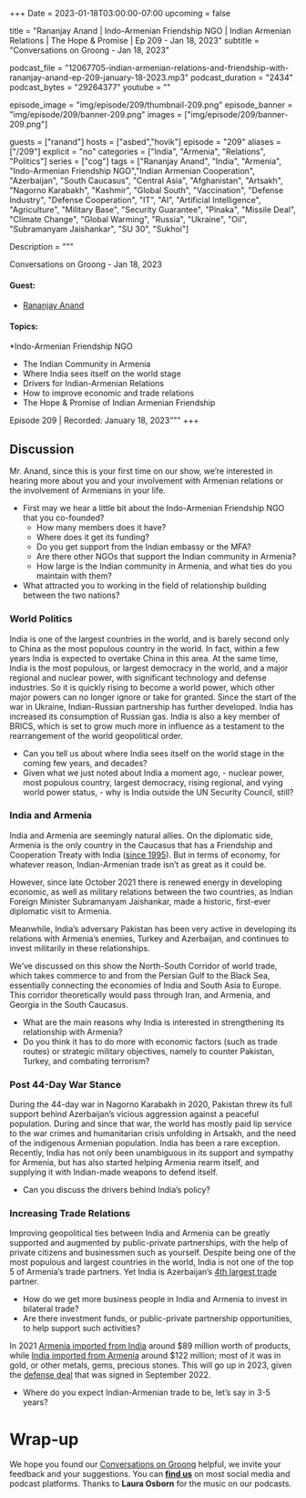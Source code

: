 +++
Date = 2023-01-18T03:00:00-07:00
upcoming = false

title = "Rananjay Anand | Indo-Armenian Friendship NGO | Indian Armenian Relations | The Hope & Promise | Ep 209 - Jan 18, 2023"
subtitle = "Conversations on Groong - Jan 18, 2023"

podcast_file = "12067705-indian-armenian-relations-and-friendship-with-rananjay-anand-ep-209-january-18-2023.mp3"
podcast_duration = "2434"
podcast_bytes = "29264377"
youtube = ""

episode_image = "img/episode/209/thumbnail-209.png"
episode_banner = "img/episode/209/banner-209.png"
images = ["img/episode/209/banner-209.png"]

guests = ["ranand"]
hosts = ["asbed","hovik"]
episode = "209"
aliases = ["/209"]
explicit = "no"
categories = ["India", "Armenia", "Relations", "Politics"]
series = ["cog"]
tags = ["Rananjay Anand", "India", "Armenia", "Indo-Armenian Friendship NGO","Indian Armenian Cooperation",  "Azerbaijan", "South Caucasus", "Central Asia", "Afghanistan", "Artsakh", "Nagorno Karabakh", "Kashmir", "Global South", "Vaccination", "Defense Industry", "Defense Cooperation", "IT", "AI", "Artificial Intelligence", "Agriculture", "Military Base", "Security Guarantee", "Pinaka", "Missile Deal", "Climate Change", "Global Warming", "Russia", "Ukraine", "Oil", "Subramanyam Jaishankar", "SU 30", "Sukhoi"]

Description = """

Conversations on Groong - Jan 18, 2023

#### Guest: 
* [Rananjay Anand](/guest/ranand)

#### Topics:
*Indo-Armenian Friendship NGO
* The Indian Community in Armenia
* Where India sees itself on the world stage
* Drivers for Indian-Armenian Relations
* How to improve economic and trade relations
* The Hope & Promise of Indian Armenian Friendship


Episode 209 | Recorded: January 18, 2023"""
+++

## Discussion

Mr. Anand, since this is your first time on our show, we’re interested in hearing more about you and your involvement with Armenian relations or the involvement of Armenians in your life.

* First may we hear a little bit about the Indo-Armenian Friendship NGO that you co-founded?
    * How many members does it have? 
    * Where does it get its funding?
    * Do you get support from the Indian embassy or the MFA?
    * Are there other NGOs that support the Indian community in Armenia?
    * How large is the Indian community in Armenia, and what ties do you maintain with them?
* What attracted you to working in the field of relationship building between the two nations?


### World Politics

India is one of the largest countries in the world, and is barely second only to China as the most populous country in the world. In fact, within a few years India is expected to overtake China in this area. At the same time, India is the most populous, or largest democracy in the world, and a major regional and nuclear power, with significant technology and defense industries. So it is quickly rising to become a world power, which other major powers can no longer ignore or take for granted. Since the start of the war in Ukraine, Indian-Russian partnership has further developed. India has increased its consumption of Russian gas. India is also a key member of BRICS, which is set to grow much more in influence as a testament to the rearrangement of the world geopolitical order.

* Can you tell us about where India sees itself on the world stage in the coming few years, and decades?
* Given what we just noted about India a moment ago, - nuclear power, most populous country, largest democracy, rising regional, and vying world power status, - why is India outside the UN Security Council, still?


### India and Armenia

India and Armenia are seemingly natural allies. On the diplomatic side, Armenia is the only country in the Caucasus that has a Friendship and Cooperation Treaty with India ([since 1995](http://www.mea.gov.in/portal/foreignrelation/armenia_brief_2013.pdf)). But in terms of economy, for whatever reason, Indian-Armenian trade isn’t as great as it could be.

However, since late October 2021 there is renewed energy in developing economic, as well as military relations between the two countries, as  Indian Foreign Minister Subramanyam Jaishankar, made a historic, first-ever diplomatic visit to Armenia. 

Meanwhile, India’s adversary Pakistan has been very active in developing its relations with Armenia’s enemies, Turkey and Azerbaijan, and continues to invest militarily in these relationships. 

We’ve discussed on this show the North-South Corridor of world trade, which takes commerce to and from the Persian Gulf to the Black Sea, essentially connecting the economies of India and South Asia to Europe. This corridor theoretically would pass through Iran, and Armenia, and Georgia in the South Caucasus.

* What are the main reasons why India is interested in strengthening its relationship with Armenia?
* Do you think it has to do more with economic factors (such as trade routes) or strategic military objectives, namely to counter Pakistan, Turkey, and combating terrorism?


### Post 44-Day War Stance

During the 44-day war in Nagorno Karabakh in 2020, Pakistan threw its full support behind Azerbaijan’s vicious aggression against a peaceful population. During and since that war, the world has mostly paid lip service to the war crimes and humanitarian crisis unfolding in Artsakh, and the need of the indigenous Armenian population. India has been a rare exception. Recently, India has not only been unambiguous in its support and sympathy for Armenia, but has also started helping Armenia rearm itself, and supplying it with Indian-made weapons to defend itself.

* Can you discuss the drivers behind India’s policy?


### Increasing Trade Relations

Improving geopolitical ties between India and Armenia can be greatly supported and augmented by public-private partnerships, with the help of private citizens and businessmen such as yourself. Despite being one of the most populous and largest countries in the world, India is not one of the top 5 of Armenia’s trade partners. Yet India is Azerbaijan’s [4th largest trade](https://www.indianembassybaku.gov.in/page/bilateral-brief/#:~:text=4.,in%20Baku%20in%20March%201999.) partner.

* How do we get more business people in India and Armenia to invest in bilateral trade?
* Are there investment funds, or public-private partnership opportunities, to help support such activities?

In 2021 [Armenia imported from India](https://tradingeconomics.com/armenia/imports/india) around $89 million worth of products, while [India imported from Armenia](https://tradingeconomics.com/armenia/imports/india) around $122 million; most of it was in gold, or other metals, gems, precious stones. This will go up in 2023, given the [defense deal](https://theprint.in/defence/artillery-to-rocket-launchers-armenia-turns-to-india-to-beef-up-defence-against-azerbaijan/1215570/) that was signed in September 2022.

* Where do you expect Indian-Armenian trade to be, let’s say in 3-5 years?


# Wrap-up

We hope you found our [Conversations on Groong](/series/cog/) helpful, we invite your feedback and your suggestions. You can [**find us**](https://linktr.ee/groong) on most social media and podcast platforms. Thanks to **Laura Osborn** for the music on our podcasts.
